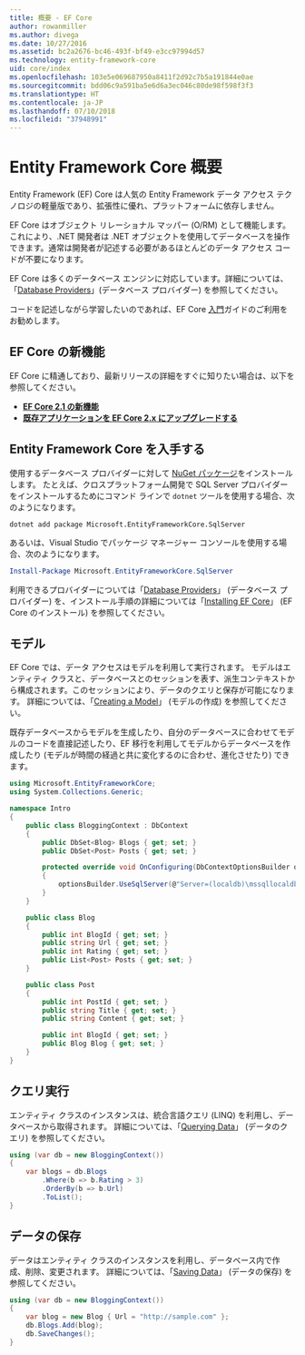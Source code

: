 ```yaml
---
title: 概要 - EF Core
author: rowanmiller
ms.author: divega
ms.date: 10/27/2016
ms.assetid: bc2a2676-bc46-493f-bf49-e3cc97994d57
ms.technology: entity-framework-core
uid: core/index
ms.openlocfilehash: 103e5e069687950a8411f2d92c7b5a191844e0ae
ms.sourcegitcommit: bdd06c9a591ba5e6d6a3ec046c80de98f598f3f3
ms.translationtype: HT
ms.contentlocale: ja-JP
ms.lasthandoff: 07/10/2018
ms.locfileid: "37948991"
---
```

# <a name="entity-framework-core-quick-overview"></a>Entity Framework Core 概要

Entity Framework (EF) Core は人気の Entity Framework データ アクセス テクノロジの軽量版であり、拡張性に優れ、プラットフォームに依存しません。

EF Core はオブジェクト リレーショナル マッパー (O/RM) として機能します。これにより、.NET 開発者は .NET オブジェクトを使用してデータベースを操作できます。通常は開発者が記述する必要があるほとんどのデータ アクセス コードが不要になります。

EF Core は多くのデータベース エンジンに対応しています。詳細については、「[Database Providers](providers/index.md)」(データベース プロバイダー) を参照してください。

コードを記述しながら学習したいのであれば、EF Core [入門](get-started/index.md)ガイドのご利用をお勧めします。

## <a name="what-is-new-in-ef-core"></a>EF Core の新機能

EF Core に精通しており、最新リリースの詳細をすぐに知りたい場合は、以下を参照してください。

- **[EF Core 2.1 の新機能](xref:core/what-is-new/ef-core-2.1)**
- **[既存アプリケーションを EF Core 2.x にアップグレードする](xref:core/miscellaneous/1x-2x-upgrade)**


## <a name="get-entity-framework-core"></a>Entity Framework Core を入手する

使用するデータベース プロバイダーに対して [NuGet パッケージ](https://docs.nuget.org/ndocs/quickstart/use-a-package)をインストールします。 たとえば、クロスプラットフォーム開発で SQL Server プロバイダーをインストールするためにコマンド ラインで `dotnet` ツールを使用する場合、次のようになります。

``` Console
dotnet add package Microsoft.EntityFrameworkCore.SqlServer
```

あるいは、Visual Studio でパッケージ マネージャー コンソールを使用する場合、次のようになります。

``` PowerShell
Install-Package Microsoft.EntityFrameworkCore.SqlServer
```
利用できるプロバイダーについては「[Database Providers](providers/index.md)」 (データベース プロバイダー) を、インストール手順の詳細については「[Installing EF Core](get-started/install/index.md)」 (EF Core のインストール) を参照してください。

## <a name="the-model"></a>モデル

EF Core では、データ アクセスはモデルを利用して実行されます。 モデルはエンティティ クラスと、データベースとのセッションを表す、派生コンテキストから構成されます。このセッションにより、データのクエリと保存が可能になります。 詳細については、「[Creating a Model](modeling/index.md)」 (モデルの作成) を参照してください。

既存データベースからモデルを生成したり、自分のデータベースに合わせてモデルのコードを直接記述したり、EF 移行を利用してモデルからデータベースを作成したり (モデルが時間の経過と共に変化するのに合わせ、進化させたり) できます。

``` csharp
using Microsoft.EntityFrameworkCore;
using System.Collections.Generic;

namespace Intro
{
    public class BloggingContext : DbContext
    {
        public DbSet<Blog> Blogs { get; set; }
        public DbSet<Post> Posts { get; set; }

        protected override void OnConfiguring(DbContextOptionsBuilder optionsBuilder)
        {
            optionsBuilder.UseSqlServer(@"Server=(localdb)\mssqllocaldb;Database=MyDatabase;Trusted_Connection=True;");
        }
    }

    public class Blog
    {
        public int BlogId { get; set; }
        public string Url { get; set; }
        public int Rating { get; set; }
        public List<Post> Posts { get; set; }
    }

    public class Post
    {
        public int PostId { get; set; }
        public string Title { get; set; }
        public string Content { get; set; }

        public int BlogId { get; set; }
        public Blog Blog { get; set; }
    }
}
```

## <a name="querying"></a>クエリ実行

エンティティ クラスのインスタンスは、統合言語クエリ (LINQ) を利用し、データベースから取得されます。 詳細については、「[Querying Data](querying/index.md)」 (データのクエリ) を参照してください。

``` csharp
using (var db = new BloggingContext())
{
    var blogs = db.Blogs
        .Where(b => b.Rating > 3)
        .OrderBy(b => b.Url)
        .ToList();
}
```

## <a name="saving-data"></a>データの保存

データはエンティティ クラスのインスタンスを利用し、データベース内で作成、削除、変更されます。 詳細については、「[Saving Data](saving/index.md)」 (データの保存) を参照してください。

``` csharp
using (var db = new BloggingContext())
{
    var blog = new Blog { Url = "http://sample.com" };
    db.Blogs.Add(blog);
    db.SaveChanges();
}
```
